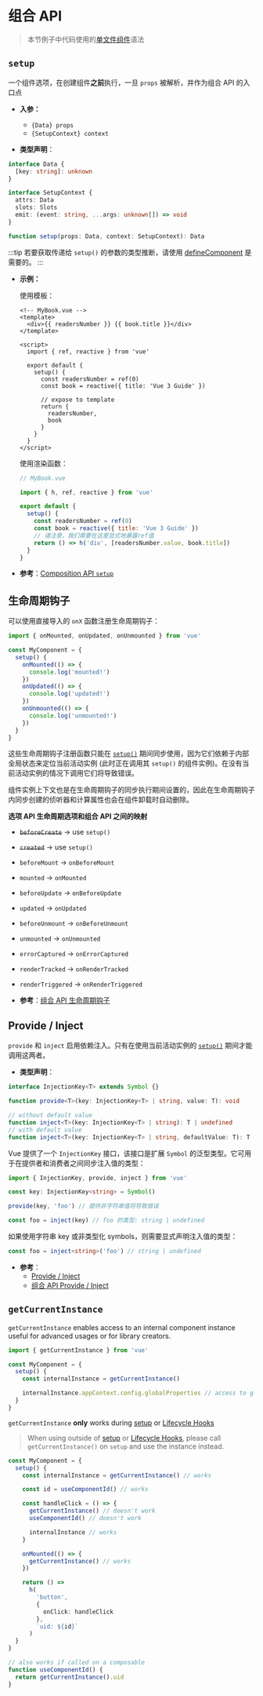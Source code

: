 # 组合 API

> 本节例子中代码使用的[单文件组件](../guide/single-file-component.html)语法

## `setup`

一个组件选项，在创建组件**之前**执行，一旦 `props` 被解析，并作为组合 API 的入口点

- **入参：**

  - `{Data} props`
  - `{SetupContext} context`

- **类型声明**：

```ts
interface Data {
  [key: string]: unknown
}

interface SetupContext {
  attrs: Data
  slots: Slots
  emit: (event: string, ...args: unknown[]) => void
}

function setup(props: Data, context: SetupContext): Data
```

:::tip
若要获取传递给 `setup()` 的参数的类型推断，请使用 [defineComponent](global-api.html#definecomponent) 是需要的。
:::

- **示例：**

  使用模板：

  ```vue-html
  <!-- MyBook.vue -->
  <template>
    <div>{{ readersNumber }} {{ book.title }}</div>
  </template>

  <script>
    import { ref, reactive } from 'vue'

    export default {
      setup() {
        const readersNumber = ref(0)
        const book = reactive({ title: 'Vue 3 Guide' })

        // expose to template
        return {
          readersNumber,
          book
        }
      }
    }
  </script>
  ```

  使用渲染函数：

  ```js
  // MyBook.vue

  import { h, ref, reactive } from 'vue'

  export default {
    setup() {
      const readersNumber = ref(0)
      const book = reactive({ title: 'Vue 3 Guide' })
      // 请注意，我们需要在这里显式地暴露ref值
      return () => h('div', [readersNumber.value, book.title])
    }
  }
  ```

- **参考**：[Composition API `setup`](../guide/composition-api-setup.html)

## 生命周期钩子

可以使用直接导入的 `onX` 函数注册生命周期钩子：

```js
import { onMounted, onUpdated, onUnmounted } from 'vue'

const MyComponent = {
  setup() {
    onMounted(() => {
      console.log('mounted!')
    })
    onUpdated(() => {
      console.log('updated!')
    })
    onUnmounted(() => {
      console.log('unmounted!')
    })
  }
}
```

这些生命周期钩子注册函数只能在 [`setup()`](#setup) 期间同步使用，因为它们依赖于内部全局状态来定位当前活动实例 (此时正在调用其 `setup()` 的组件实例)。在没有当前活动实例的情况下调用它们将导致错误。

组件实例上下文也是在生命周期钩子的同步执行期间设置的，因此在生命周期钩子内同步创建的侦听器和计算属性也会在组件卸载时自动删除。

**选项 API 生命周期选项和组合 API 之间的映射**

  - ~~`beforeCreate`~~ -> use `setup()`
  - ~~`created`~~ -> use `setup()`
  - `beforeMount` -> `onBeforeMount`
  - `mounted` -> `onMounted`
  - `beforeUpdate` -> `onBeforeUpdate`
  - `updated` -> `onUpdated`
  - `beforeUnmount` -> `onBeforeUnmount`
  - `unmounted` -> `onUnmounted`
  - `errorCaptured` -> `onErrorCaptured`
  - `renderTracked` -> `onRenderTracked`
  - `renderTriggered` -> `onRenderTriggered`

- **参考**：[组合 API 生命周期钩子](../guide/composition-api-lifecycle-hooks.html)

## Provide / Inject

`provide` 和 `inject` 启用依赖注入。只有在使用当前活动实例的 [`setup()`](#setup) 期间才能调用这两者。

- **类型声明**：

```ts
interface InjectionKey<T> extends Symbol {}

function provide<T>(key: InjectionKey<T> | string, value: T): void

// without default value
function inject<T>(key: InjectionKey<T> | string): T | undefined
// with default value
function inject<T>(key: InjectionKey<T> | string, defaultValue: T): T
```

Vue 提供了一个 `InjectionKey` 接口，该接口是扩展 `Symbol` 的泛型类型。它可用于在提供者和消费者之间同步注入值的类型：

```ts
import { InjectionKey, provide, inject } from 'vue'

const key: InjectionKey<string> = Symbol()

provide(key, 'foo') // 提供非字符串值将导致错误

const foo = inject(key) // foo 的类型: string | undefined
```

如果使用字符串 key 或非类型化 symbols，则需要显式声明注入值的类型：

```ts
const foo = inject<string>('foo') // string | undefined
```

- **参考**：
  - [Provide / Inject](../guide/component-provide-inject.html)
  - [组合 API Provide / Inject](../guide/composition-api-provide-inject.html)

<!-- TODO: translation -->

## `getCurrentInstance`

`getCurrentInstance` enables access to an internal component instance useful for advanced usages or for library creators.

```ts
import { getCurrentInstance } from 'vue'

const MyComponent = {
  setup() {
    const internalInstance = getCurrentInstance()

    internalInstance.appContext.config.globalProperties // access to globalProperties
  }
}
```

`getCurrentInstance` **only** works during [setup](#setup) or [Lifecycle Hooks](#lifecycle-hooks)

> When using outside of [setup](#setup) or [Lifecycle Hooks](#lifecycle-hooks), please call `getCurrentInstance()` on `setup` and use the instance instead.

```ts
const MyComponent = {
  setup() {
    const internalInstance = getCurrentInstance() // works

    const id = useComponentId() // works

    const handleClick = () => {
      getCurrentInstance() // doesn't work
      useComponentId() // doesn't work

      internalInstance // works
    }

    onMounted(() => {
      getCurrentInstance() // works
    })

    return () =>
      h(
        'button',
        {
          onClick: handleClick
        },
        `uid: ${id}`
      )
  }
}

// also works if called on a composable
function useComponentId() {
  return getCurrentInstance().uid
}
```
